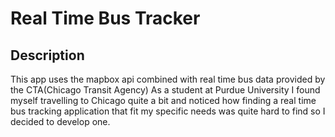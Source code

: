 <h1>Real Time Bus Tracker</h1>

<h2>Description</h2> 

This app uses the mapbox api combined with real time bus data provided by the CTA(Chicago Transit Agency)
As a student at Purdue University I found myself travelling to Chicago quite a bit and noticed how finding 
a real time bus tracking application that fit my specific needs was quite hard to find so I decided to develop one.

